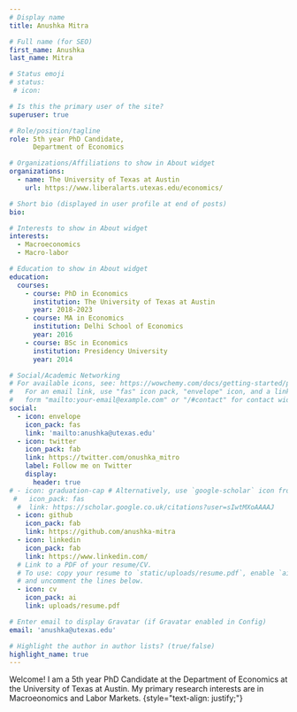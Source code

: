 ```yaml
---
# Display name
title: Anushka Mitra

# Full name (for SEO)
first_name: Anushka
last_name: Mitra

# Status emoji
# status:
 # icon: 

# Is this the primary user of the site?
superuser: true

# Role/position/tagline
role: 5th year PhD Candidate,
      Department of Economics

# Organizations/Affiliations to show in About widget
organizations:
  - name: The University of Texas at Austin
    url: https://www.liberalarts.utexas.edu/economics/

# Short bio (displayed in user profile at end of posts)
bio: 

# Interests to show in About widget
interests:
  - Macroeconomics
  - Macro-labor

# Education to show in About widget
education:
  courses:
    - course: PhD in Economics
      institution: The University of Texas at Austin
      year: 2018-2023
    - course: MA in Economics
      institution: Delhi School of Economics
      year: 2016
    - course: BSc in Economics
      institution: Presidency University
      year: 2014

# Social/Academic Networking
# For available icons, see: https://wowchemy.com/docs/getting-started/page-builder/#icons
#   For an email link, use "fas" icon pack, "envelope" icon, and a link in the
#   form "mailto:your-email@example.com" or "/#contact" for contact widget.
social:
  - icon: envelope
    icon_pack: fas
    link: 'mailto:anushka@utexas.edu'
  - icon: twitter
    icon_pack: fab
    link: https://twitter.com/onushka_mitro
    label: Follow me on Twitter
    display:
      header: true
# - icon: graduation-cap # Alternatively, use `google-scholar` icon from `ai` icon pack
 #   icon_pack: fas
  #  link: https://scholar.google.co.uk/citations?user=sIwtMXoAAAAJ
  - icon: github
    icon_pack: fab
    link: https://github.com/anushka-mitra
  - icon: linkedin
    icon_pack: fab
    link: https://www.linkedin.com/
  # Link to a PDF of your resume/CV.
  # To use: copy your resume to `static/uploads/resume.pdf`, enable `ai` icons in `params.yaml`,
  # and uncomment the lines below.
  - icon: cv
    icon_pack: ai
    link: uploads/resume.pdf

# Enter email to display Gravatar (if Gravatar enabled in Config)
email: 'anushka@utexas.edu'

# Highlight the author in author lists? (true/false)
highlight_name: true
---
```


Welcome! I am a 5th year PhD Candidate at the Department of Economics at the University of Texas at Austin. My primary research interests are in Macroeonomics and Labor Markets. 
{style="text-align: justify;"}

